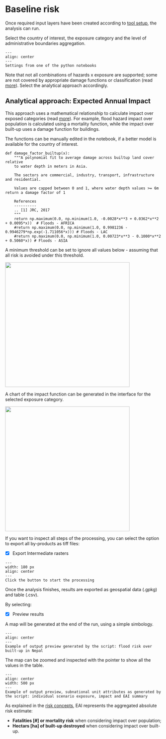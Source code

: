 # Baseline risk

Once required input layers have been created according to [tool setup](tool-setup), the analysis can run.

Select the country of interest, the exposure category and the level of administrative boundaries aggregation.

```{figure} images/ccdr-nb_settings.png
---
align: center
---
Settings from one of the python notebooks
```

Note that not all combinations of hazards x exposure are supported; some are not covered by appropriate damage functions or classification (read [more](inro-risk)).
Select the analytical approach accordingly.

## Analytical approach: Expected Annual Impact
This approach uses a mathematical relationship to calculate impact over exposed categories (read [more](EAI)).
For example, flood hazard impact over population is calculated using a mortality function, while the impact over built-up uses a damage function for buildings.

The functions can be manually edited in the notebook, if a better model is available for the country of interest.

```
def damage_factor_builtup(x):
    """A polynomial fit to average damage across builtup land cover relative 
    to water depth in meters in Asia.

    The sectors are commercial, industry, transport, infrastructure and residential.

    Values are capped between 0 and 1, where water depth values >= 6m return a damage factor of 1

    References
    ----------
    .. [1] JRC, 2017
    """
    return np.maximum(0.0, np.minimum(1.0, -0.0028*x**3 + 0.0362*x**2 + 0.0095*x)) 	# Floods - AFRICA
    #return np.maximum(0.0, np.minimum(1.0, 0.9981236 - 0.9946279*np.exp(-1.711056*x))) # Floods - LAC
    #return np.maximum(0.0, np.minimum(1.0, 0.00723*x**3 - 0.1000*x**2 + 0.5060*x))	# Floods - ASIA
```

A minimum threshold can be set to ignore all values below - assuming that all risk is avoided under this threshold.

<img width=400 src="https://user-images.githubusercontent.com/44863827/156601233-8bb33d74-127a-4e60-93a3-0cc683d0efba.png">

A chart of the impact function can be generated in the interface for the selected exposure category.

<img width=400 src="https://user-images.githubusercontent.com/44863827/156601989-4997c63c-8c2a-4ce4-b6f9-bb7bb0506799.png">

If you want to inspect all steps of the processing, you can select the option to export all by-products as tiff files:

- [X] Export Intermediate rasters

```{figure} images/run_analysis.png
---
width: 180 px
align: center
---
Click the button to start the processing
```

Once the analysis finishes, results are exported as geospatial data (.gpkg) and table (.csv).

By selecting:

- [X] Preview results

A map will be generated at the end of the run, using a simple simbology.

```{figure} https://user-images.githubusercontent.com/44863827/156605538-85af4764-a2cb-4d0f-8046-a59fdcbed50b.png
---
align: center
---
Example of output preview generated by the script: flood risk over built-up in Nepal
```

The map can be zoomed and inspected with the pointer to show all the values in the table.

```{figure} https://user-images.githubusercontent.com/44863827/156605784-b80e4ba8-aafd-4316-b9f8-d3657230a1d4.png
---
align: center
width: 500 px
---
Example of output preview, subnational unit attributes as generated by the script: individual scenario exposure, impact and EAI summary
```

As explained in the [risk concepts](intro-risk), EAI represents the aggregated absolute risk estimate:
 - **Fatalities [#] or mortality risk** when considering impact over population;
 - **Hectars [ha] of built-up destroyed** when considering impact over built-up.

